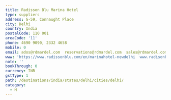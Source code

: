 ```yaml
---
title: Radisson Blu Marina Hotel
type: suppliers
address: G-59, Connaught Place
city: Delhi
country: India
postalCode: 110 001
areaCode: '11'
phone: 4690 9090, 2332 4658
mobile: 0
email: ados@rdmardel.com  reservations@rdmardel.com  sales@rdmardel.com
www: 'https://www.radissonblu.com/en/marinahotel-newdelhi  www.radisonblu.com  '
note: ''
bookThrough: 0
currency: INR
gstType: 1
path: /destinations/india/states/delhi/cities/delhi/
category:
  - H
---
```


